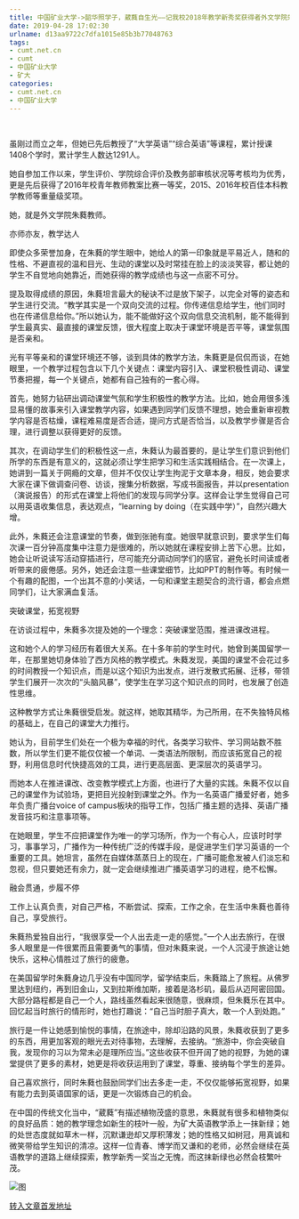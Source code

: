 ```yaml
---
title: 中国矿业大学->韶华照学子，葳蕤自生光——记我校2018年教学新秀奖获得者外文学院朱蕤 | cumt.net.cn
date: 2019-04-28 17:02:30
urlname: d13aa9722c7dfa1015e85b3b77048763
tags: 
- cumt.net.cn
- cumt
- 中国矿业大学
- 矿大
categories:
- cumt.net.cn
- 中国矿业大学
---
```


  

虽刚过而立之年，但她已先后教授了“大学英语”“综合英语”等课程，累计授课1408个学时，累计学生人数达1291人。

她自参加工作以来，学生评价、学院综合评价及教务部审核状况等考核均为优秀，更是先后获得了2016年校青年教师教案比赛一等奖，2015、2016年校百佳本科教学教师等重量级奖项。

她，就是外文学院朱蕤教师。

亦师亦友，教学达人

即使众多荣誉加身，在朱蕤的学生眼中，她给人的第一印象就是平易近人，随和的性格、不避直视的温和目光、生动的课堂以及时常挂在脸上的淡淡笑容，都让她的学生不自觉地向她靠近，而她获得的教学成绩也与这一点密不可分。

提及取得成绩的原因，朱蕤坦言最大的秘诀不过是放下架子，以完全对等的姿态和学生进行交流。“教学其实是一个双向交流的过程。你传递信息给学生，他们同时也在传递信息给你。”所以她认为，能不能做好这个双向信息交流机制，能不能得到学生最真实、最直接的课堂反馈，很大程度上取决于课堂环境是否平等，课堂氛围是否亲和。

光有平等亲和的课堂环境还不够，谈到具体的教学方法，朱蕤更是侃侃而谈，在她眼里，一个教学过程包含以下几个关键点：课堂内容引入、课堂积极性调动、课堂节奏把握，每一个关键点，她都有自己独有的一套心得。

首先，她努力钻研出调动课堂气氛和学生积极性的教学方法。比如，她会用很多浅显易懂的故事来引入课堂教学内容，如果遇到同学们反馈不理想，她会重新审视教学内容是否枯燥，课程难易度是否合适，提问方式是否恰当，以及教学步骤是否合理，进行调整以获得更好的反馈。

其次，在调动学生们的积极性这一点，朱蕤认为最首要的，是让学生们意识到他们所学的东西是有意义的，这就必须让学生把学习和生活实践相结合。在一次课上，她讲到一篇关于网瘾的文章，但并不仅仅让学生拘泥于文章本身，相反，她会要求大家在课下做调查问卷、访谈，搜集分析数据，写成书面报告，并以presentation（演说报告）的形式在课堂上将他们的发现与同学分享。这样会让学生觉得自己可以用英语收集信息，表达观点，“learning by doing（在实践中学）”，自然兴趣大增。

此外，朱蕤还会注意课堂的节奏，做到张驰有度。她很早就意识到，要求学生们每次课一百分钟高度集中注意力是很难的，所以她就在课程安排上苦下心思。比如，她会让听说读写活动穿插进行，尽可能充分调动同学们的感官，避免长时间读或者听带来的疲倦感。另外，她还会注意一些课堂细节，比如PPT的制作等。有时候一个有趣的配图，一个出其不意的小笑话，一句和课堂主题契合的流行语，都会点燃同学们，让大家满血复活。

突破课堂，拓宽视野

在访谈过程中，朱蕤多次提及她的一个理念：突破课堂范围，推进课改进程。

这和她个人的学习经历有着很大关系。在十多年前的学生时代，她曾到美国留学一年，在那里她切身体验了西方风格的教学模式。朱蕤发现，美国的课堂不会花过多的时间教授一个知识点，而是以这个知识为出发点，进行发散式拓展、迁移，带领学生们展开一次次的“头脑风暴”，使学生在学习这个知识点的同时，也发展了创造性思维。

这种教学方式让朱蕤很受启发。就这样，她取其精华，为己所用，在不失独特风格的基础上，在自己的课堂大力推行。

她认为，目前学生们处在一个极为幸福的时代，各类学习软件、学习网站数不胜数，所以学生们更不能仅仅被一个单词、一类语法所限制，而应该拓宽自己的视野，利用信息时代快捷高效的工具，进行更高层面、更深层次的英语学习。

而她本人在推进课改、改变教学模式上方面，也进行了大量的实践。朱蕤不仅以自己的课堂作为试验场，更把目光投射到课堂之外。作为一名英语广播爱好者，她多年负责广播台voice of campus板块的指导工作，包括广播主题的选择、英语广播发音技巧和注意事项等。

在她眼里，学生不应把课堂作为唯一的学习场所，作为一个有心人，应该时时学习，事事学习，广播作为一种传统广泛的传媒手段，是促进学生们学习英语的一个重要的工具。她坦言，虽然在自媒体蒸蒸日上的现在，广播可能愈发被人们淡忘和忽视，但只要她还有余力，就一定会继续推进广播英语学习的进程，绝不松懈。

融会贯通，步履不停

工作上认真负责，对自己严格，不断尝试、探索，工作之余，在生活中朱蕤也善待自己，享受旅行。

朱蕤热爱独自出行，“我很享受一个人出去走一走的感觉。”一个人出去旅行，在很多人眼里是一件很累而且需要勇气的事情，但对朱蕤来说，一个人沉浸于旅途让她快乐，这种心情胜过了旅行的疲惫。

在美国留学时朱蕤身边几乎没有中国同学，留学结束后，朱蕤踏上了旅程。从佛罗里达到纽约，再到旧金山，又到拉斯维加斯，接着是洛杉矶，最后从迈阿密回国。大部分路程都是自己一个人，路线虽然看起来很随意，很麻烦，但朱蕤乐在其中。回忆起当时旅行的情形时，她也打趣说：“自己当时胆子真大，敢一个人到处跑。”

旅行是一件让她感到愉悦的事情，在旅途中，除却沿路的风景，朱蕤收获到了更多的东西，用更加客观的眼光去对待事物，去理解，去接纳。“旅游中，你会突破自我，发现你的习以为常未必是理所应当。”这些收获不但开阔了她的视野，为她的课堂提供了更多的素材，她更是将收获运用到了课堂，尊重、接纳每个学生的差异。

自己喜欢旅行，同时朱蕤也鼓励同学们出去多走一走，不仅仅能够拓宽视野，如果有能力去到英语国家的话，更是一次锻炼自己的机会。

在中国的传统文化当中，“葳蕤”有描述植物茂盛的意思，朱蕤就有很多和植物类似的良好品质：她的教学理念如新生的枝叶一般，为矿大英语教学添上一抹新绿；她的处世态度就如草木一样，沉默谦逊却又厚积薄发；她的性格又如树冠，用真诚和微笑带给学生知识的清凉。这样一位青春、博学而又谦和的老师，必然会继续在英语教学的道路上继续探索，教学新秀一奖当之无愧，而这抹新绿也必然会枝繁叶茂。

![图](http://xwzx.cumt.edu.cn/_upload/article/images/94/3f/2ba018f94d8d83de1cbe709e292d/de4de89d-9193-468f-a7e8-dc83e161ce5f.jpg)

[转入文章首发地址](http://xwzx.cumt.edu.cn/7d/f0/c521a490992/page.htm)